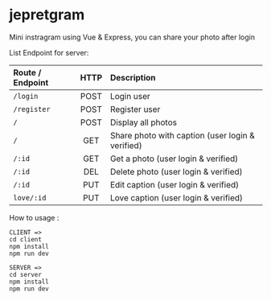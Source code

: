 # jepretgram
Mini instragram using Vue & Express, you can share your photo after login

List Endpoint for server:

| Route / Endpoint   | HTTP   | Description      |
|:-----------|:------:|:--------|
| `/login`       |POST           | Login user|
| `/register`    |POST           | Register user|
| `/`            |POST | Display all photos|
|`/`|GET| Share photo with caption (user login & verified)|
|`/:id`|GET| Get a photo (user login & verified)|
|`/:id`|DEL| Delete photo (user login & verified)|
|`/:id`|PUT| Edit caption (user login & verified)|
|`love/:id`|PUT| Love caption (user login & verified)|

How to usage :
```
CLIENT =>
cd client
npm install
npm run dev
```
```
SERVER =>
cd server
npm install
npm run dev
```